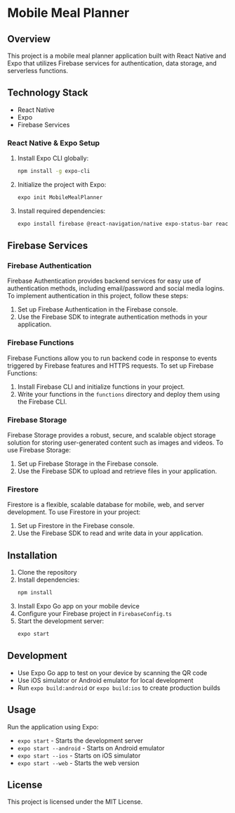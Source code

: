 # Mobile Meal Planner

## Overview
This project is a mobile meal planner application built with React Native and Expo that utilizes Firebase services for authentication, data storage, and serverless functions.

## Technology Stack
- React Native
- Expo
- Firebase Services

### React Native & Expo Setup
1. Install Expo CLI globally:
   ```bash
   npm install -g expo-cli
   ```
2. Initialize the project with Expo:
   ```bash
   expo init MobileMealPlanner
   ```
3. Install required dependencies:
   ```bash
   expo install firebase @react-navigation/native expo-status-bar react-native-screens react-native-safe-area-context
   ```

## Firebase Services

### Firebase Authentication
Firebase Authentication provides backend services for easy use of authentication methods, including email/password and social media logins. To implement authentication in this project, follow these steps:
1. Set up Firebase Authentication in the Firebase console.
2. Use the Firebase SDK to integrate authentication methods in your application.

### Firebase Functions
Firebase Functions allow you to run backend code in response to events triggered by Firebase features and HTTPS requests. To set up Firebase Functions:
1. Install Firebase CLI and initialize functions in your project.
2. Write your functions in the `functions` directory and deploy them using the Firebase CLI.

### Firebase Storage
Firebase Storage provides a robust, secure, and scalable object storage solution for storing user-generated content such as images and videos. To use Firebase Storage:
1. Set up Firebase Storage in the Firebase console.
2. Use the Firebase SDK to upload and retrieve files in your application.

### Firestore
Firestore is a flexible, scalable database for mobile, web, and server development. To use Firestore in your project:
1. Set up Firestore in the Firebase console.
2. Use the Firebase SDK to read and write data in your application.

## Installation
1. Clone the repository
2. Install dependencies:
   ```bash
   npm install
   ```
3. Install Expo Go app on your mobile device
4. Configure your Firebase project in `FirebaseConfig.ts`
5. Start the development server:
   ```bash
   expo start
   ```

## Development
- Use Expo Go app to test on your device by scanning the QR code
- Use iOS simulator or Android emulator for local development
- Run `expo build:android` or `expo build:ios` to create production builds

## Usage
Run the application using Expo:
- `expo start` - Starts the development server
- `expo start --android` - Starts on Android emulator
- `expo start --ios` - Starts on iOS simulator
- `expo start --web` - Starts the web version

## License
This project is licensed under the MIT License.